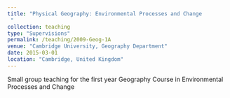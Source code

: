 ```yaml
---
title: "Physical Geography: Environmental Processes and Change
 "
collection: teaching
type: "Supervisions"
permalink: /teaching/2009-Geog-1A
venue: "Cambridge University, Geography Department"
date: 2015-03-01
location: "Cambridge, United Kingdom"
---
```


Small group teaching for the first year Geography Course in Environmental Processes and Change
